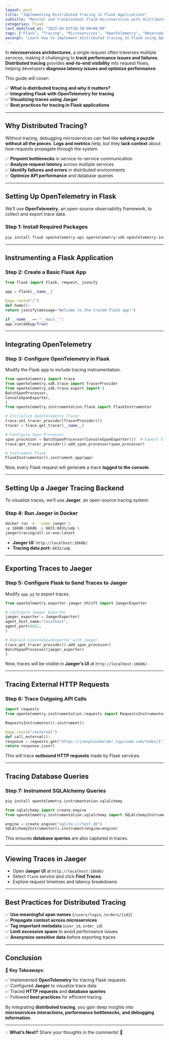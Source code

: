 ```yaml
---
layout: post
title: "Implementing Distributed Tracing in Flask Applications"
subtitle: "Monitor and troubleshoot Flask microservices with distributed tracing"
categories: Flask
last_modified_at: "2025-04-03T10:30:00+00:00"
tags: ["Flask", "Tracing", "Microservices", "OpenTelemetry", "Observability"]
excerpt: "Learn how to implement distributed tracing in Flask using OpenTelemetry to monitor and troubleshoot microservices efficiently."
---
```

In **microservices architectures**, a single request often traverses multiple services, making it challenging to **track performance issues and failures**. **Distributed tracing** provides **end-to-end visibility** into request flows, helping developers **diagnose latency issues and optimize performance**.

This guide will cover:

✅ **What is distributed tracing and why it matters?**  
✅ **Integrating Flask with OpenTelemetry for tracing**  
✅ **Visualizing traces using Jaeger**  
✅ **Best practices for tracing in Flask applications**

---

## Why Distributed Tracing?

Without tracing, debugging microservices can feel like **solving a puzzle without all the pieces**. **Logs and metrics** help, but they **lack context** about how requests propagate through the system.

✅ **Pinpoint bottlenecks** in service-to-service communication  
✅ **Analyze request latency** across multiple services  
✅ **Identify failures and errors** in distributed environments  
✅ **Optimize API performance** and database queries

---

## Setting Up OpenTelemetry in Flask

We’ll use **OpenTelemetry**, an open-source observability framework, to collect and export trace data.

### Step 1: Install Required Packages

```sh
pip install flask opentelemetry-api opentelemetry-sdk opentelemetry-instrumentation-flask opentelemetry-exporter-jaeger
```

---

## Instrumenting a Flask Application

### Step 2: Create a Basic Flask App

```python
from flask import Flask, request, jsonify

app = Flask(__name__)

@app.route("/")
def home():
return jsonify(message="Welcome to the traced Flask app!")

if __name__ == "__main__":
app.run(debug=True)
```

---

## Integrating OpenTelemetry

### Step 3: Configure OpenTelemetry in Flask

Modify the Flask app to include tracing instrumentation.

```python
from opentelemetry import trace
from opentelemetry.sdk.trace import TracerProvider
from opentelemetry.sdk.trace.export import (
BatchSpanProcessor,
ConsoleSpanExporter,
)
from opentelemetry.instrumentation.flask import FlaskInstrumentor

# Initialize OpenTelemetry Tracer
trace.set_tracer_provider(TracerProvider())
tracer = trace.get_tracer(__name__)

# Configure Span Processor
span_processor = BatchSpanProcessor(ConsoleSpanExporter())  # Export traces to console
trace.get_tracer_provider().add_span_processor(span_processor)

# Instrument Flask
FlaskInstrumentor().instrument_app(app)
```

Now, every Flask request will generate a trace **logged to the console**.

---

## Setting Up a Jaeger Tracing Backend

To visualize traces, we’ll use **Jaeger**, an open-source tracing system.

### Step 4: Run Jaeger in Docker

```sh
docker run -d --name jaeger \
-p 16686:16686 -p 6831:6831/udp \
jaegertracing/all-in-one:latest
```

- **Jaeger UI:** `http://localhost:16686/`
- **Tracing data port:** `6831/udp`

---

## Exporting Traces to Jaeger

### Step 5: Configure Flask to Send Traces to Jaeger

Modify `app.py` to export traces.

```python
from opentelemetry.exporter.jaeger.thrift import JaegerExporter

# Configure Jaeger Exporter
jaeger_exporter = JaegerExporter(
agent_host_name="localhost",
agent_port=6831,
)

# Replace ConsoleSpanExporter with Jaeger
trace.get_tracer_provider().add_span_processor(
BatchSpanProcessor(jaeger_exporter)
)
```

Now, traces will be visible in **Jaeger’s UI** at `http://localhost:16686/`.

---

## Tracing External HTTP Requests

### Step 6: Trace Outgoing API Calls

```python
import requests
from opentelemetry.instrumentation.requests import RequestsInstrumentor

RequestsInstrumentor().instrument()

@app.route("/external")
def call_external():
response = requests.get("https://jsonplaceholder.typicode.com/todos/1")
return response.json()
```

This will trace **outbound HTTP requests** made by Flask services.

---

## Tracing Database Queries

### Step 7: Instrument SQLAlchemy Queries

```sh
pip install opentelemetry-instrumentation-sqlalchemy
```

```python
from sqlalchemy import create_engine
from opentelemetry.instrumentation.sqlalchemy import SQLAlchemyInstrumentor

engine = create_engine("sqlite:///test.db")
SQLAlchemyInstrumentor().instrument(engine=engine)
```

This ensures **database queries** are also captured in traces.

---

## Viewing Traces in Jaeger

- Open **Jaeger UI** at `http://localhost:16686/`
- Select `flask` service and click **Find Traces**
- Explore request timelines and latency breakdowns

---

## Best Practices for Distributed Tracing

✅ **Use meaningful span names** (`/users/login`, `/orders/{id}`)  
✅ **Propagate context across microservices**  
✅ **Tag important metadata** (`user_id`, `order_id`)  
✅ **Limit excessive spans** to avoid performance issues  
✅ **Anonymize sensitive data** before exporting traces

---

## Conclusion

🚀 **Key Takeaways:**

✅ Implemented **OpenTelemetry** for tracing Flask requests  
✅ Configured **Jaeger** to visualize trace data  
✅ Traced **HTTP requests** and **database queries**  
✅ Followed **best practices** for efficient tracing

By integrating **distributed tracing**, you gain deep insights into **microservices interactions, performance bottlenecks, and debugging information**.

---

💡 **What’s Next?** Share your thoughts in the comments! 🚀  
